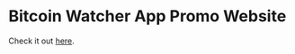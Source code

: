 # Bitcoin Watcher App Promo Website

Check it out [here](https://vityapoekhal.github.io/bitcoin-watcher/).
